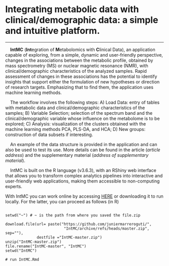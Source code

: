 # Integrating metabolic data with clinical/demographic data: a simple and intuitive platform.

-----


<div class=text-justify>

&nbsp;&nbsp;&nbsp;
**IntMC** (**Int**egration of **M**etabolomics with **C**linical Data), an application capable of exploring, from a simple, dynamic and user-friendly perspective, changes in the associations between the metabolic profile, obtained by mass spectrometry (MS) or nuclear magnetic resonance (NMR), with clinical/demographic characteristics of the analyzed samples. Rapid assessment of changes in these associations has the potential to identify insights that support either the formulation of new hypotheses or direction of research targets. Emphasizing that to find them, the application uses machine learning methods.


&nbsp;&nbsp;&nbsp;
The workflow involves the following steps: A) Load Data: entry of tables with metabolic data and clinical/demographic characteristics of the samples; B) Variable Selection; selection of the spectrum band and the clinical/demographic variable whose influence on the metabolome is to be explored; C) Analysis: visualization of the clusters obtained with the machine learning methods PCA, PLS-DA, and HCA; D) New groups: construction of data subsets if interesting.


&nbsp;&nbsp;&nbsp;
An example of the data structure is provided in the application and can also be used to test its use. More details can be found in the article (_article address_) and the supplementary material (_address of supplementary material_).


&nbsp;&nbsp;&nbsp;
IntMC is built on the R language (v3.6.3), with an RShiny web interface that allows you to transform complex analytics pipelines into interactive and user-friendly web applications, making them accessible to non-computing experts.


With IntMC you can work online by accessing [HERE](https://szua92-junier-marrero0guti0rrez.shinyapps.io/IntMC/) or downloading it to run locally. For the latter, you can proceed as follows (in R)


</div>


```

setwd("~") # ~ is the path from where you saved the file.zip

download.file(url= paste("https://github.com/juniermarreroguti/",
                          "IntMC/archive/refs/heads/master.zip", sep=""),
              destfile ="IntMC-master.zip")
unzip("IntMC-master.zip")
file.rename("IntMC-master", "IntMC")
setwd("IntMC")

# run IntMC.Rmd

```


